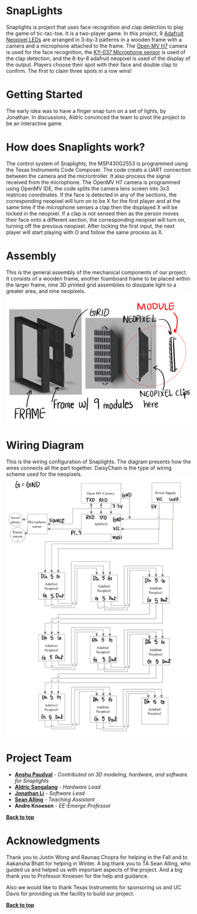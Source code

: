# SnapLights

Snaplights is project that uses face recognition and clap detection to play the game of tic-tac-toe. It is a two-player game. In this project, 9 [Adafruit Neopixel LEDs](https://www.adafruit.com/product/1487) are arranged in 3-by-3 patterns in a wooden frame with a camera and a microphone attached to the frame. The [Open MV H7](https://openmv.io/products/openmv-cam-h7) camera is used for the face recognition, the [KY-037 Microphone sensor](http://sensorkit.en.joy-it.net/index.php?title=KY-037_Microphone_sensor_module_(high_sensitivity)) is used of the clap detection, and the 8-by-8 adafruit neopixel is used of the display of the output. Players choose their spot with their face and double clap to confirm. The first to claim three spots in a row wins!

# Getting Started

The early idea was to have a finger snap turn on a set of lights, by Jonathan. In discussions, Aldric convinced the team to pivot the project to be an interactive game. 

# How does Snaplights work? 
The control system of Snaplights, the MSP430G2553 is programmed using the Texas Instruments Code Composer. The code creats a UART connection between the camera and the microntroller. It also process the signal received from the microphone. The OpenMV H7 camera is programmed using OpenMV IDE, the code splits the camera lens screen into 3x3 matrices coordinates. If the face is detected in any of the sections, the corresponding neopixel will turn on to be X for the first player and at the same time if the microphone senses a clap then the displayed X will be locked in the neopixel. If a clap is not sensed then as the person moves their face onto a different section, the corresponding neopixel will turn on, turning off the previous neopixel. After locking the first input, the next player will start playing with O and follow the same process as X. 

# Assembly
This is the general assembly of the mechanical components of our project. It consists of a wooden frame, another foamboard frame to be placed within the larger frame, nine 3D printed grid assemblies to dissipate light to a greater area, and nine neopixels. 
![Assembly](https://github.com/jnbli/EE-Emerge-2020-SnapLights/blob/master/mechanical/Assembly.png)

# Wiring Diagram
This is the wiring configuration of Snaplights. The diagram presents how the wires connects all the part together. DaisyChain is the type of wiring scheme used for the neopixels. 
![Wiring Diagram](https://github.com/jnbli/EE-Emerge-2020-SnapLights/blob/master/documentation/Wiring.jpeg)

# Project Team

* **[Anshu Paudyal](https://github.com/anshupaudyal)** - *Contributed on 3D modeling, hardware, and software for Snaplights*
* **[Aldric Sangalang](https://github.com/AldricSangalang)** - *Hardware Lead*
* **[Jonathan Li](https://github.com/jnbli)** - *Software Lead*
* **[Sean Alling](https://github.com/SeanAlling)** - *Teaching Assistant*
* **Andre Knoesen** - *EE-Emerge Professor*

**[Back to top](#table-of-contents)**

# Acknowledgments
Thank you to Justin Wong and Raunaq Chopra for helping in the Fall and to Aakansha Bhatt for helping in Winter. A big thank you to TA Sean Alling, who guided us and helped us with important aspects of the project. And a big thank you to Professor Knoesen for the help and guidance.

Also we would like to thank Texas Instruments for sponsoring us and UC Davis for providing us the facility to build our project.

**[Back to top](#table-of-contents)**

